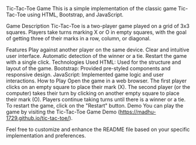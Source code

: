 Tic-Tac-Toe Game
This is a simple implementation of the classic game Tic-Tac-Toe using HTML, Bootstrap, and JavaScript.

Game Description
Tic-Tac-Toe is a two-player game played on a grid of 3x3 squares. Players take turns marking X or O in empty squares, with the goal of getting three of their marks in a row, column, or diagonal.

Features
Play against another player on the same device.
Clear and intuitive user interface.
Automatic detection of the winner or a tie.
Restart the game with a single click.
Technologies Used
HTML: Used for the structure and layout of the game.
Bootstrap: Provided pre-styled components and responsive design.
JavaScript: Implemented game logic and user interactions.
How to Play
Open the game in a web browser.
The first player clicks on an empty square to place their mark (X).
The second player (or the computer) takes their turn by clicking on another empty square to place their mark (O).
Players continue taking turns until there is a winner or a tie.
To restart the game, click on the "Restart" button.
Demo
You can play the game by visiting the Tic-Tac-Toe Game Demo (https://madhu-1729.github.io/tic-tac-toe/).

Feel free to customize and enhance the README file based on your specific implementation and preferences.
